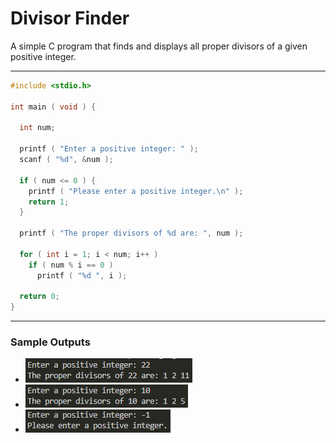 # Divisor Finder
A simple C program that finds and displays all proper divisors of a given positive integer.

---
```c
#include <stdio.h>

int main ( void ) {

  int num;

  printf ( "Enter a positive integer: " );
  scanf ( "%d", &num );

  if ( num <= 0 ) {
    printf ( "Please enter a positive integer.\n" );
    return 1;
  }

  printf ( "The proper divisors of %d are: ", num );

  for ( int i = 1; i < num; i++ )
    if ( num % i == 0 )
      printf ( "%d ", i );

  return 0;
}
```
---
### Sample Outputs
- ![sample output 1](https://github.com/zoreladrean/C-language-codes/blob/main/divisor_finder/sampleOutput1.PNG)
- ![sample output 2](https://github.com/zoreladrean/C-language-codes/blob/main/divisor_finder/sampleOutput2.PNG)
- ![sample output 3](https://github.com/zoreladrean/C-language-codes/blob/main/divisor_finder/sampleOutput3.PNG)